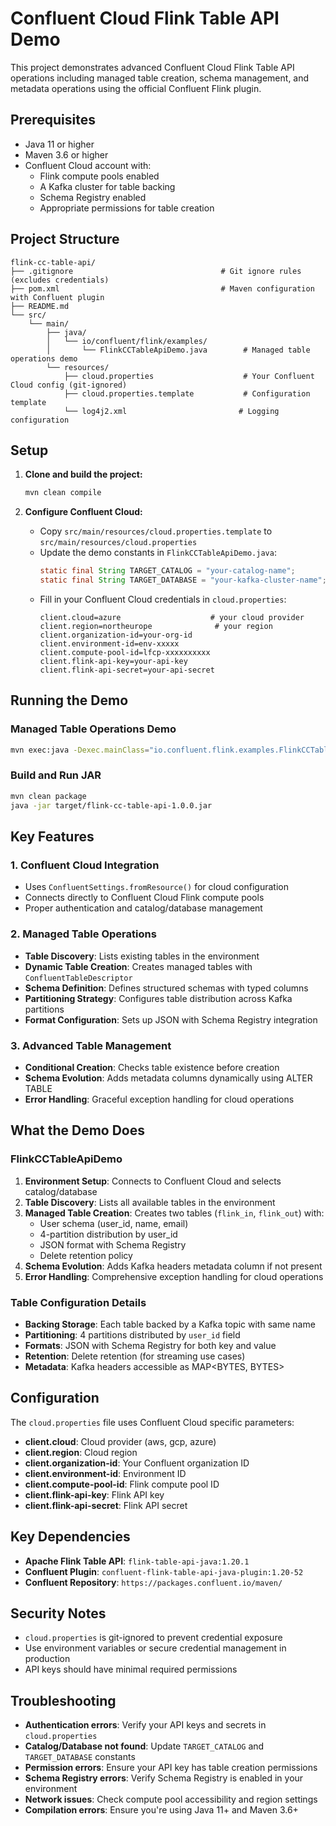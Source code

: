 # Confluent Cloud Flink Table API Demo

This project demonstrates advanced Confluent Cloud Flink Table API operations including managed table creation, schema management, and metadata operations using the official Confluent Flink plugin.

## Prerequisites

- Java 11 or higher
- Maven 3.6 or higher
- Confluent Cloud account with:
  - Flink compute pools enabled
  - A Kafka cluster for table backing
  - Schema Registry enabled
  - Appropriate permissions for table creation

## Project Structure

```
flink-cc-table-api/
├── .gitignore                                 # Git ignore rules (excludes credentials)
├── pom.xml                                    # Maven configuration with Confluent plugin
├── README.md
└── src/
    └── main/
        ├── java/
        │   └── io/confluent/flink/examples/
        │       └── FlinkCCTableApiDemo.java        # Managed table operations demo
        └── resources/
            ├── cloud.properties                    # Your Confluent Cloud config (git-ignored)
            ├── cloud.properties.template           # Configuration template
            └── log4j2.xml                         # Logging configuration
```

## Setup

1. **Clone and build the project:**
   ```bash
   mvn clean compile
   ```

2. **Configure Confluent Cloud:**
   - Copy `src/main/resources/cloud.properties.template` to `src/main/resources/cloud.properties`
   - Update the demo constants in `FlinkCCTableApiDemo.java`:
     ```java
     static final String TARGET_CATALOG = "your-catalog-name";
     static final String TARGET_DATABASE = "your-kafka-cluster-name";
     ```
   - Fill in your Confluent Cloud credentials in `cloud.properties`:
     ```properties
     client.cloud=azure                    # your cloud provider
     client.region=northeurope              # your region
     client.organization-id=your-org-id
     client.environment-id=env-xxxxx
     client.compute-pool-id=lfcp-xxxxxxxxxx
     client.flink-api-key=your-api-key
     client.flink-api-secret=your-api-secret
     ```

## Running the Demo

### Managed Table Operations Demo
```bash
mvn exec:java -Dexec.mainClass="io.confluent.flink.examples.FlinkCCTableApiDemo"
```

### Build and Run JAR
```bash
mvn clean package
java -jar target/flink-cc-table-api-1.0.0.jar
```

## Key Features

### 1. Confluent Cloud Integration
- Uses `ConfluentSettings.fromResource()` for cloud configuration
- Connects directly to Confluent Cloud Flink compute pools
- Proper authentication and catalog/database management

### 2. Managed Table Operations
- **Table Discovery**: Lists existing tables in the environment
- **Dynamic Table Creation**: Creates managed tables with `ConfluentTableDescriptor`
- **Schema Definition**: Defines structured schemas with typed columns
- **Partitioning Strategy**: Configures table distribution across Kafka partitions
- **Format Configuration**: Sets up JSON with Schema Registry integration

### 3. Advanced Table Management
- **Conditional Creation**: Checks table existence before creation
- **Schema Evolution**: Adds metadata columns dynamically using ALTER TABLE
- **Error Handling**: Graceful exception handling for cloud operations

## What the Demo Does

### FlinkCCTableApiDemo
1. **Environment Setup**: Connects to Confluent Cloud and selects catalog/database
2. **Table Discovery**: Lists all available tables in the environment
3. **Managed Table Creation**: Creates two tables (`flink_in`, `flink_out`) with:
   - User schema (user_id, name, email)
   - 4-partition distribution by user_id
   - JSON format with Schema Registry
   - Delete retention policy
4. **Schema Evolution**: Adds Kafka headers metadata column if not present
5. **Error Handling**: Comprehensive exception handling for cloud operations

### Table Configuration Details
- **Backing Storage**: Each table backed by a Kafka topic with same name
- **Partitioning**: 4 partitions distributed by `user_id` field
- **Formats**: JSON with Schema Registry for both key and value
- **Retention**: Delete retention (for streaming use cases)
- **Metadata**: Kafka headers accessible as MAP<BYTES, BYTES>

## Configuration

The `cloud.properties` file uses Confluent Cloud specific parameters:
- **client.cloud**: Cloud provider (aws, gcp, azure)
- **client.region**: Cloud region
- **client.organization-id**: Your Confluent organization ID
- **client.environment-id**: Environment ID
- **client.compute-pool-id**: Flink compute pool ID
- **client.flink-api-key**: Flink API key
- **client.flink-api-secret**: Flink API secret

## Key Dependencies

- **Apache Flink Table API**: `flink-table-api-java:1.20.1`
- **Confluent Plugin**: `confluent-flink-table-api-java-plugin:1.20-52`
- **Confluent Repository**: `https://packages.confluent.io/maven/`

## Security Notes

- `cloud.properties` is git-ignored to prevent credential exposure
- Use environment variables or secure credential management in production
- API keys should have minimal required permissions

## Troubleshooting

- **Authentication errors**: Verify your API keys and secrets in `cloud.properties`
- **Catalog/Database not found**: Update `TARGET_CATALOG` and `TARGET_DATABASE` constants
- **Permission errors**: Ensure your API key has table creation permissions
- **Schema Registry errors**: Verify Schema Registry is enabled in your environment
- **Network issues**: Check compute pool accessibility and region settings
- **Compilation errors**: Ensure you're using Java 11+ and Maven 3.6+